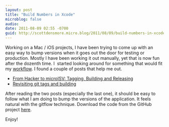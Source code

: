 ```yaml
---
layout: post
title: "Build Numbers in Xcode"
microblog: false
audio:
date: 2011-08-09 02:55 -0700
guid: http://scottdensmore.micro.blog/2011/08/09/build-numbers-in-xcode.html
---
```


Working on a Mac / iOS projects, I have been trying to come up with an easy way to bump versions when it goes out the door for testing or production. Mostly I have been working it out manually, yet that is now fun after the dozenth time. I  started looking around for something that would fit my [workflow](http://nvie.com/posts/a-successful-git-branching-model/). I found a couple of posts that help me out.

* [From Hacker to microISV: Tagging, Building and Releasing](http://www.cimgf.com/2009/07/06/from-hacker-to-microisv-tagging-building-and-releasing/)
* [Revisiting git tags and building](http://www.cimgf.com/2011/02/20/revisiting-git-tags-and-building/)

After reading the two posts (especially the last one), it should be easy to follow what I am doing to bump the versions of the application. It feels natural with the gitflow technique. Download the code from the GitHub project [here](https://github.com/scottdensmore/BuildNumberTest).

Enjoy!